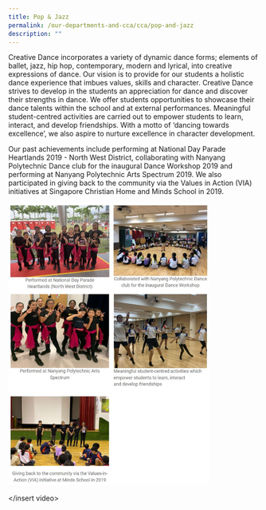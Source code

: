 ```yaml
---
title: Pop & Jazz
permalink: /our-departments-and-cca/cca/pop-and-jazz
description: ""
---
```

Creative Dance incorporates a variety of dynamic dance forms; elements of ballet, jazz, hip hop, contemporary, modern and lyrical, into creative expressions of dance. Our vision is to provide for our students a holistic dance experience that imbues values, skills and character. Creative Dance strives to develop in the students an appreciation for dance and discover their strengths in dance. We offer students opportunities to showcase their dance talents within the school and at external performances. Meaningful student-centred activities are carried out to empower students to learn, interact, and develop friendships. With a motto of ‘dancing towards excellence’, we also aspire to nurture excellence in character development.

Our past achievements include performing at National Day Parade Heartlands 2019 - North West District, collaborating with Nanyang Polytechnic Dance club for the inaugural Dance Workshop 2019 and performing at Nanyang Polytechnic Arts Spectrum 2019. We also participated in giving back to the community via the Values in Action (VIA) initiatives at Singapore Christian Home and Minds School in 2019.

<img src="/images/Pop%20and%20jazz.jpg" 
     style="width:80%">

</insert video>